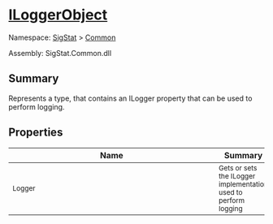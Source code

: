 # [ILoggerObject](./ILoggerObject.md)

Namespace: [SigStat]() > [Common](./README.md)

Assembly: SigStat.Common.dll

## Summary
Represents a type, that contains an ILogger property that can be used to perform logging.

## Properties

| Name | Summary | 
| --- | --- | 
| <div style ="width:390px"><sub>Logger</sub></div>| <sub>Gets or sets the ILogger implementation used to perform logging</sub></div>| <br>


